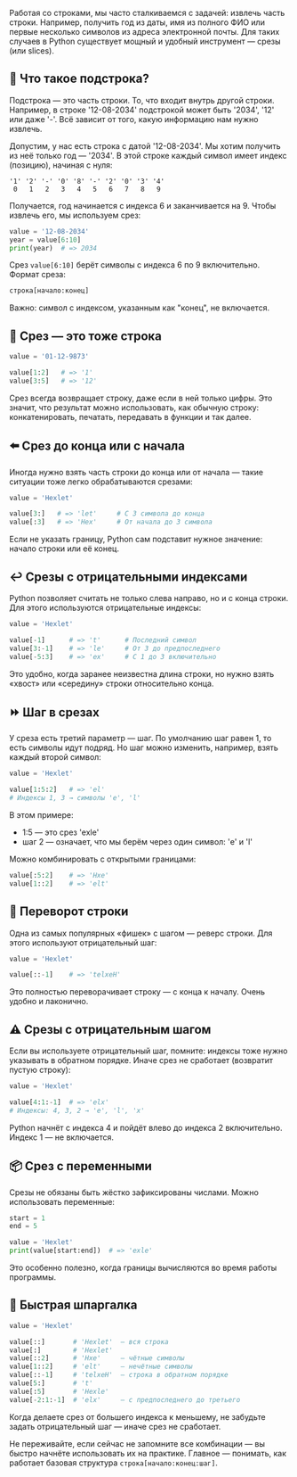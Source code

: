 Работая со строками, мы часто сталкиваемся с задачей: извлечь часть строки. Например, получить год из даты, имя из полного ФИО или первые несколько символов из адреса электронной почты. Для таких случаев в Python существует мощный и удобный инструмент — срезы (или slices).

## 📍 Что такое подстрока?

Подстрока — это часть строки. То, что входит внутрь другой строки. Например, в строке '12-08-2034' подстрокой может быть '2034', '12' или даже '-'. Всё зависит от того, какую информацию нам нужно извлечь.

Допустим, у нас есть строка с датой '12-08-2034'. Мы хотим получить из неё только год — '2034'. В этой строке каждый символ имеет индекс (позицию), начиная с нуля:

```text
'1' '2' '-' '0' '8' '-' '2' '0' '3' '4'
 0   1   2   3   4   5   6   7   8   9
```

Получается, год начинается с индекса 6 и заканчивается на 9. Чтобы извлечь его, мы используем срез:

```python
value = '12-08-2034'
year = value[6:10]
print(year)  # => 2034
```

Срез `value[6:10]` берёт символы с индекса 6 по 9 включительно. Формат среза:

```python
строка[начало:конец]
```

Важно: символ с индексом, указанным как "конец", не включается.

## 📘 Срез — это тоже строка

```python
value = '01-12-9873'

value[1:2]   # => '1'
value[3:5]   # => '12'
```

Срез всегда возвращает строку, даже если в ней только цифры. Это значит, что результат можно использовать, как обычную строку: конкатенировать, печатать, передавать в функции и так далее.

## ⬅️ Срез до конца или с начала

Иногда нужно взять часть строки до конца или от начала — такие ситуации тоже легко обрабатываются срезами:

```python
value = 'Hexlet'

value[3:]   # => 'let'     # С 3 символа до конца
value[:3]   # => 'Hex'     # От начала до 3 символа
```

Если не указать границу, Python сам подставит нужное значение: начало строки или её конец.

## ↩️ Срезы с отрицательными индексами

Python позволяет считать не только слева направо, но и с конца строки. Для этого используются отрицательные индексы:

```python
value = 'Hexlet'

value[-1]      # => 't'      # Последний символ
value[3:-1]    # => 'le'     # От 3 до предпоследнего
value[-5:3]    # => 'ex'     # С 1 до 3 включительно
```

Это удобно, когда заранее неизвестна длина строки, но нужно взять «хвост» или «середину» строки относительно конца.

## ⏩ Шаг в срезах

У среза есть третий параметр — шаг. По умолчанию шаг равен 1, то есть символы идут подряд. Но шаг можно изменить, например, взять каждый второй символ:

```python
value = 'Hexlet'

value[1:5:2]   # => 'el'
# Индексы 1, 3 → символы 'e', 'l'
```

В этом примере:

- 1:5 — это срез 'exle'
- шаг 2 — означает, что мы берём через один символ: 'e' и 'l'

Можно комбинировать с открытыми границами:

```python
value[:5:2]    # => 'Hxe'
value[1::2]    # => 'elt'
```

## 🔄 Переворот строки

Одна из самых популярных «фишек» с шагом — реверс строки. Для этого используют отрицательный шаг:

```python
value = 'Hexlet'

value[::-1]    # => 'telxeH'
```

Это полностью переворачивает строку — с конца к началу. Очень удобно и лаконично.

## ⚠️ Срезы с отрицательным шагом

Если вы используете отрицательный шаг, помните: индексы тоже нужно указывать в обратном порядке. Иначе срез не сработает (возвратит пустую строку):

```python
value = 'Hexlet'

value[4:1:-1]  # => 'elx'
# Индексы: 4, 3, 2 → 'e', 'l', 'x'
```

Python начнёт с индекса 4 и пойдёт влево до индекса 2 включительно. Индекс 1 — не включается.

## 📦 Срез с переменными

Срезы не обязаны быть жёстко зафиксированы числами. Можно использовать переменные:

```python
start = 1
end = 5

value = 'Hexlet'
print(value[start:end])  # => 'exle'
```

Это особенно полезно, когда границы вычисляются во время работы программы.

## 🧪 Быстрая шпаргалка

```python
value = 'Hexlet'

value[::]       # 'Hexlet'  — вся строка
value[:]        # 'Hexlet'
value[::2]      # 'Hxe'     — чётные символы
value[1::2]     # 'elt'     — нечётные символы
value[::-1]     # 'telxeH'  — строка в обратном порядке
value[5:]       # 't'
value[:5]       # 'Hexle'
value[-2:1:-1]  # 'elx'     — с предпоследнего до третьего
```

Когда делаете срез от большего индекса к меньшему, не забудьте задать отрицательный шаг — иначе срез не сработает.

Не переживайте, если сейчас не запомните все комбинации — вы быстро начнёте использовать их на практике. Главное — понимать, как работает базовая структура `строка[начало:конец:шаг]`.
